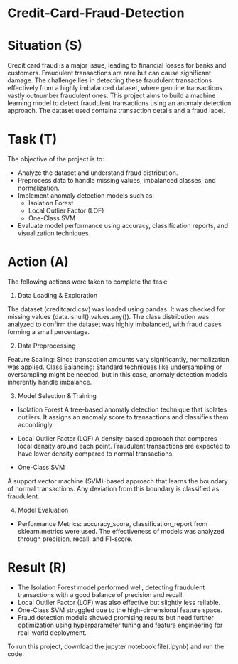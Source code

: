 # Credit-Card-Fraud-Detection

# Situation (S)

Credit card fraud is a major issue, leading to financial losses for banks and customers. Fraudulent transactions are rare but can cause significant damage. The challenge lies in detecting these fraudulent transactions effectively from a highly imbalanced dataset, where genuine transactions vastly outnumber fraudulent ones.
This project aims to build a machine learning model to detect fraudulent transactions using an anomaly detection approach. The dataset used contains transaction details and a fraud label.

# Task (T)

The objective of the project is to:

* Analyze the dataset and understand fraud distribution.
* Preprocess data to handle missing values, imbalanced classes, and normalization.
* Implement anomaly detection models such as:
     * Isolation Forest
     * Local Outlier Factor (LOF)
     * One-Class SVM
* Evaluate model performance using accuracy, classification reports, and visualization techniques.

# Action (A)

The following actions were taken to complete the task:

1. Data Loading & Exploration

The dataset (creditcard.csv) was loaded using pandas.
It was checked for missing values (data.isnull().values.any()).
The class distribution was analyzed to confirm the dataset was highly imbalanced, with fraud cases forming a small percentage.

2. Data Preprocessing
   
Feature Scaling: Since transaction amounts vary significantly, normalization was applied.
Class Balancing: Standard techniques like undersampling or oversampling might be needed, but in this case, anomaly detection models inherently handle imbalance.

3. Model Selection & Training

* Isolation Forest
A tree-based anomaly detection technique that isolates outliers.
It assigns an anomaly score to transactions and classifies them accordingly.

* Local Outlier Factor (LOF)
A density-based approach that compares local density around each point.
Fraudulent transactions are expected to have lower density compared to normal transactions.

* One-Class SVM

A support vector machine (SVM)-based approach that learns the boundary of normal transactions.
Any deviation from this boundary is classified as fraudulent.

4. Model Evaluation

* Performance Metrics:
accuracy_score, classification_report from sklearn.metrics were used.
The effectiveness of models was analyzed through precision, recall, and F1-score.

# Result (R)

* The Isolation Forest model performed well, detecting fraudulent transactions with a good balance of precision and recall.
* Local Outlier Factor (LOF) was also effective but slightly less reliable.
* One-Class SVM struggled due to the high-dimensional feature space.
* Fraud detection models showed promising results but need further optimization using hyperparameter tuning and feature engineering for real-world deployment.

To run this project, download the jupyter notebook file(.ipynb) and run the code. 

